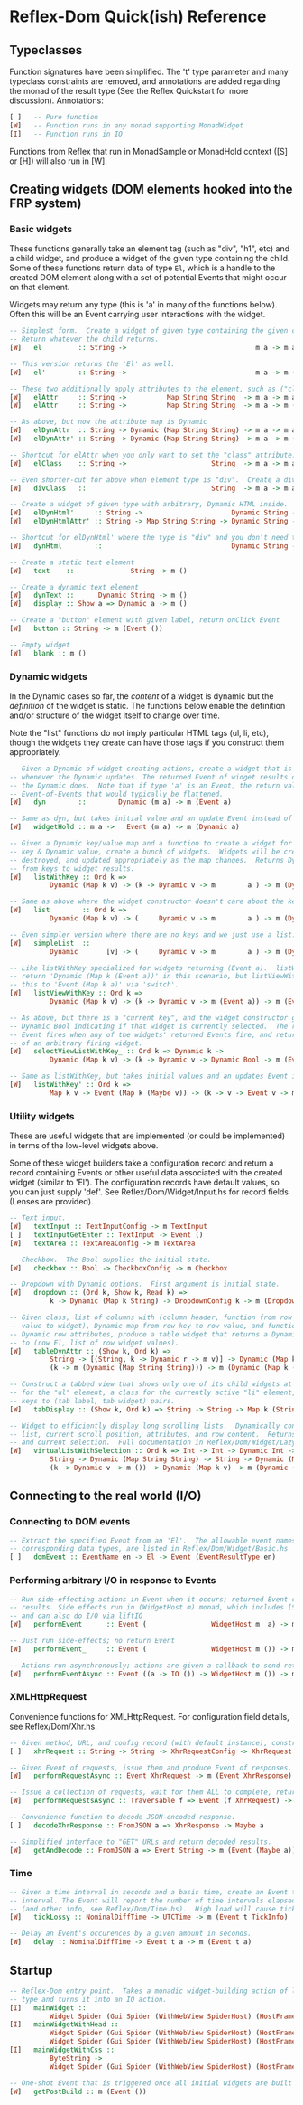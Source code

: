 # Reflex-Dom Quick(ish) Reference

## Typeclasses

Function signatures have been simplified. The 't' type parameter and many typeclass constraints are removed, and annotations are added regarding the monad of the result type (See the Reflex Quickstart for more discussion).  Annotations:

```haskell
[ ]   -- Pure function
[W]   -- Function runs in any monad supporting MonadWidget
[I]   -- Function runs in IO
```

Functions from Reflex that run in MonadSample or MonadHold context ([S] or [H]) will also run in [W].

## Creating widgets (DOM elements hooked into the FRP system)

### Basic widgets

These functions generally take an element tag (such as "div", "h1", etc) and a child widget, and produce a widget of the given type containing the child.  Some of these functions return data of type `El`, which is a handle to the created DOM element along with a set of potential Events that might occur on that element.

Widgets may return any type (this is 'a' in many of the functions below).  Often this will be an Event carrying user interactions with the widget.

```haskell
-- Simplest form.  Create a widget of given type containing the given child.
-- Return whatever the child returns.
[W]   el         :: String ->                                m a -> m a

-- This version returns the 'El' as well.
[W]   el'        :: String ->                                m a -> m (El, a)

-- These two additionally apply attributes to the element, such as ("class" =: "blah")
[W]   elAttr     :: String ->          Map String String  -> m a -> m a
[W]   elAttr'    :: String ->          Map String String  -> m a -> m (El, a)

-- As above, but now the attribute map is Dynamic
[W]   elDynAttr  :: String -> Dynamic (Map String String) -> m a -> m a
[W]   elDynAttr' :: String -> Dynamic (Map String String) -> m a -> m (El, a)

-- Shortcut for elAttr when you only want to set the "class" attribute.
[W]   elClass    :: String ->                     String  -> m a -> m a

-- Even shorter-cut for above when element type is "div".  Create a div of given class.
[W]   divClass   ::                               String  -> m a -> m a

-- Create a widget of given type with arbitrary, Dymamic HTML inside.
[W]   elDynHtml'     :: String ->                      Dynamic String -> m El
[W]   elDynHtmlAttr' :: String -> Map String String -> Dynamic String -> m El

-- Shortcut for elDynHtml' where the type is "div" and you don't need the 'El'.
[W]   dynHtml        ::                                Dynamic String -> m ()

-- Create a static text element
[W]   text    ::              String -> m ()

-- Create a dynamic text element
[W]   dynText ::      Dynamic String -> m ()
[W]   display :: Show a => Dynamic a -> m ()

-- Create a "button" element with given label, return onClick Event
[W]   button :: String -> m (Event ())

-- Empty widget
[W]   blank :: m ()
```

### Dynamic widgets

In the Dynamic cases so far, the *content* of a widget is dynamic but the *definition* of the widget is static.  The functions below enable the definition and/or structure of the widget itself to change over time.

Note the "list" functions do not imply particular HTML tags (ul, li, etc), though the widgets they create can have those tags if you construct them appropriately.

```haskell
-- Given a Dynamic of widget-creating actions, create a widget that is redefined
-- whenever the Dynamic updates. The returned Event of widget results occurs when
-- the Dynamic does.  Note that if type 'a' is an Event, the return value is an
-- Event-of-Events that would typically be flattened.
[W]   dyn        ::        Dynamic (m a) -> m (Event a)

-- Same as dyn, but takes initial value and an update Event instead of a Dynamic.
[W]   widgetHold :: m a ->   Event (m a) -> m (Dynamic a)

-- Given a Dynamic key/value map and a function to create a widget for a given
-- key & Dynamic value, create a bunch of widgets.  Widgets will be created,
-- destroyed, and updated appropriately as the map changes.  Returns Dynamic map
-- from keys to widget results.
[W]   listWithKey :: Ord k =>
          Dynamic (Map k v) -> (k -> Dynamic v -> m        a ) -> m (Dynamic (Map k a))

-- Same as above where the widget constructor doesn't care about the key.
[W]   list        :: Ord k =>
          Dynamic (Map k v) -> (     Dynamic v -> m        a ) -> m (Dynamic (Map k a))

-- Even simpler version where there are no keys and we just use a list.
[W]   simpleList  ::
          Dynamic       [v] -> (     Dynamic v -> m        a ) -> m (Dynamic       [a])

-- Like listWithKey specialized for widgets returning (Event a).  listWithKey would
-- return 'Dynamic (Map k (Event a))' in this scenario, but listViewWithKey flattens
-- this to 'Event (Map k a)' via 'switch'.
[W]   listViewWithKey :: Ord k =>
          Dynamic (Map k v) -> (k -> Dynamic v -> m (Event a)) -> m (Event   (Map k a))

-- As above, but there is a "current key", and the widget constructor gets a
-- Dynamic Bool indicating if that widget is currently selected.  The returned
-- Event fires when any of the widgets' returned Events fire, and returns the key
-- of an arbitrary firing widget.
[W]   selectViewListWithKey_ :: Ord k => Dynamic k ->
          Dynamic (Map k v) -> (k -> Dynamic v -> Dynamic Bool -> m (Event a)) -> m (Event k)

-- Same as listWithKey, but takes initial values and an updates Event instead of a Dynamic.
[W]   listWithKey' :: Ord k =>
          Map k v -> Event (Map k (Maybe v)) -> (k -> v -> Event v -> m a) -> m (Dynamic (Map k a))
```

### Utility widgets

These are useful widgets that are implemented (or could be implemented) in terms of the low-level widgets above.

Some of these widget builders take a configuration record and return a record containing Events or other useful data associated with the created widget (similar to 'El').  The configuration records have default values, so you can just supply 'def'.  See Reflex/Dom/Widget/Input.hs for record fields (Lenses are provided).

```haskell
-- Text input.
[W]   textInput :: TextInputConfig -> m TextInput
[ ]   textInputGetEnter :: TextInput -> Event ()
[W]   textArea :: TextAreaConfig -> m TextArea

-- Checkbox.  The Bool supplies the initial state.
[W]   checkbox :: Bool -> CheckboxConfig -> m Checkbox

-- Dropdown with Dynamic options.  First argument is initial state.
[W]   dropdown :: (Ord k, Show k, Read k) =>
          k -> Dynamic (Map k String) -> DropdownConfig k -> m (Dropdown k)

-- Given class, list of columns with (column header, function from row key and Dynamic row
-- value to widget), Dynamic map from row key to row value, and function from row key to
-- Dynamic row attributes, produce a table widget that returns a Dynamic map from row keys
-- to (row El, list of row widget values).
[W]   tableDynAttr :: (Show k, Ord k) =>
          String -> [(String, k -> Dynamic r -> m v)] -> Dynamic (Map k r) ->
          (k -> m (Dynamic (Map String String))) -> m (Dynamic (Map k (El, [v])))

-- Construct a tabbed view that shows only one of its child widgets at a time.  Takes a class
-- for the "ul" element, a class for the currently active "li" element, and a map from arbitrary
-- keys to (tab label, tab widget) pairs.
[W]   tabDisplay :: (Show k, Ord k) => String -> String -> Map k (String, m ()) -> m ()

-- Widget to efficiently display long scrolling lists.  Dynamically control number of items in
-- list, current scroll position, attributes, and row content.  Returns current scroll position
-- and current selection.  Full documentation in Reflex/Dom/Widget/Lazy.hs
[W]   virtualListWithSelection :: Ord k => Int -> Int -> Dynamic Int -> Int -> Event Int ->
          String -> Dynamic (Map String String) -> String -> Dynamic (Map String String) ->
          (k -> Dynamic v -> m ()) -> Dynamic (Map k v) -> m (Dynamic (Int, Int), Event k)
```

## Connecting to the real world (I/O)

### Connecting to DOM events

```haskell
-- Extract the specified Event from an 'El'.  The allowable event names, and their
-- corresponding data types, are listed in Reflex/Dom/Widget/Basic.hs
[ ]   domEvent :: EventName en -> El -> Event (EventResultType en)
```

### Performing arbitrary I/O in response to Events

```haskell
-- Run side-effecting actions in Event when it occurs; returned Event contains
-- results. Side effects run in (WidgetHost m) monad, which includes [S] and [H]
-- and can also do I/O via liftIO
[W]   performEvent      :: Event (                WidgetHost m  a) -> m (Event a)

-- Just run side-effects; no return Event
[W]   performEvent_     :: Event (                WidgetHost m ()) -> m ()

-- Actions run asynchronously; actions are given a callback to send return values
[W]   performEventAsync :: Event ((a -> IO ()) -> WidgetHost m ()) -> m (Event a)
```

### XMLHttpRequest

Convenience functions for XMLHttpRequest.  For configuration field details, see Reflex/Dom/Xhr.hs.

```haskell
-- Given method, URL, and config record (with default instance), construct a request.
[ ]   xhrRequest :: String -> String -> XhrRequestConfig -> XhrRequest

-- Given Event of requests, issue them and produce Event of responses.
[W]   performRequestAsync :: Event XhrRequest -> m (Event XhrResponse)

-- Issue a collection of requests, wait for them ALL to complete, return collected results.
[W]   performRequestsAsync :: Traversable f => Event (f XhrRequest) -> m (Event (f XhrResponse))

-- Convenience function to decode JSON-encoded response.
[ ]   decodeXhrResponse :: FromJSON a => XhrResponse -> Maybe a

-- Simplified interface to "GET" URLs and return decoded results.
[W]   getAndDecode :: FromJSON a => Event String -> m (Event (Maybe a))
```

### Time

```haskell
-- Given a time interval in seconds and a basis time, create an Event that fires on the given
-- interval. The Event will report the number of time intervals elapsed since the basis time
-- (and other info, see Reflex/Dom/Time.hs).  High load will cause ticks to be dropped.
[W]   tickLossy :: NominalDiffTime -> UTCTime -> m (Event t TickInfo)

-- Delay an Event's occurences by a given amount in seconds.
[W]   delay :: NominalDiffTime -> Event t a -> m (Event t a)
```

## Startup

```haskell
-- Reflex-Dom entry point.  Takes a monadic widget-building action of lengthy
-- type and turns it into an IO action.
[I]   mainWidget ::
          Widget Spider (Gui Spider (WithWebView SpiderHost) (HostFrame Spider)) () -> IO ()
[I]   mainWidgetWithHead ::
          Widget Spider (Gui Spider (WithWebView SpiderHost) (HostFrame Spider)) () ->
          Widget Spider (Gui Spider (WithWebView SpiderHost) (HostFrame Spider)) () -> IO ()
[I]   mainWidgetWithCss ::
          ByteString ->
          Widget Spider (Gui Spider (WithWebView SpiderHost) (HostFrame Spider)) () -> IO ()

-- One-shot Event that is triggered once all initial widgets are built
[W]   getPostBuild :: m (Event ())
```
